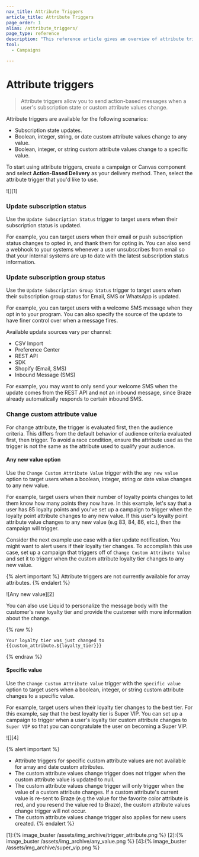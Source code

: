 ```yaml
---
nav_title: Attribute Triggers
article_title: Attribute Triggers
page_order: 1
alias: /attribute_triggers/
page_type: reference
description: "This reference article gives an overview of attribute triggers and how you can use them to send action-based messages to users."
tool:
  - Campaigns

---
```


# Attribute triggers

> Attribute triggers allow you to send action-based messages when a user's subscription state or custom attribute values change. 

Attribute triggers are available for the following scenarios:

- Subscription state updates.
- Boolean, integer, string, or date custom attribute values change to any value.
- Boolean, integer, or string custom attribute values change to a specific value.

To start using attribute triggers, create a campaign or Canvas component and select **Action-Based Delivery** as your delivery method. Then, select the attribute trigger that you'd like to use.

![][1]

### Update subscription status

Use the `Update Subscription Status` trigger to target users when their subscription status is updated. 

For example, you can target users when their email or push subscription status changes to opted in, and thank them for opting in. You can also send a webhook to your systems whenever a user unsubscribes from email so that your internal systems are up to date with the latest subscription status information.

### Update subscription group status

Use the `Update Subscription Group Status` trigger to target users when their subscription group status for Email, SMS or WhatsApp is updated. 

For example, you can target users with a welcome SMS message when they opt in to your program. You can also specify the source of the update to have finer control over when a message fires. 

Available update sources vary per channel:
- CSV Import
- Preference Center
- REST API
- SDK
- Shopify (Email, SMS)
- Inbound Message (SMS)

For example, you may want to only send your welcome SMS when the update comes from the REST API and not an inbound message, since Braze already automatically responds to certain inbound SMS.

### Change custom attribute value

For change attribute, the trigger is evaluated first, then the audience criteria. This differs from the default behavior of audience criteria evaluated first, then trigger. To avoid a race condition, ensure the attribute used as the trigger is not the same as the attribute used to qualify your audience.

#### Any new value option

Use the `Change Custom Attribute Value` trigger with the `any new value` option to target users when a boolean, integer, string or date value changes to any new value.

For example, target users when their number of loyalty points changes to let them know how many points they now have. In this example, let's say that a user has 85 loyalty points and you've set up a campaign to trigger when the loyalty point attribute changes to any new value. If this user's loyalty point attribute value changes to any new value (e.g 83, 84, 86, etc.), then the campaign will trigger.

Consider the next example use case with a tier update notification. You might want to alert users if their loyalty tier changes. To accomplish this use case, set up a campaign that triggers off of `Change Custom Attribute Value` and set it to trigger when the custom attribute loyalty tier changes to any new value.

{% alert important %}
Attribute triggers are not currently available for array attributes.
{% endalert %}

![Any new value][2]

You can also use Liquid to personalize the message body with the customer's new loyalty tier and provide the customer with more information about the change.

{% raw %}
```liquid
Your loyalty tier was just changed to {{custom_attribute.${loyalty_tier}}}
```
{% endraw %}

#### Specific value

Use the `Change Custom Attribute Value` trigger with the `specific value` option to target users when a boolean, integer, or string custom attribute changes to a specific value. 

For example, target users when their loyalty tier changes to the best tier. For this example, say that the best loyalty tier is Super VIP. You can set up a campaign to trigger when a user's loyalty tier custom attribute changes to `Super VIP` so that you can congratulate the user on becoming a Super VIP.

![][4]

{% alert important %}
- Attribute triggers for specific custom attribute values are not available for array and date custom attributes.
- The custom attribute values change trigger does not trigger when the custom attribute value is updated to null.  
- The custom attribute values change trigger will only trigger when the value of a custom attribute changes. If a custom attribute's current value is re-sent to Braze (e.g the value for the favorite color attribute is red, and you resend the value red to Braze), the custom attribute values change trigger will not occur.
- The custom attribute values change trigger also applies for new users created. 
{% endalert %}

[1]:{% image_buster /assets/img_archive/trigger_attribute.png %}
[2]:{% image_buster /assets/img_archive/any_value.png %}
[4]:{% image_buster /assets/img_archive/super_vip.png %}
